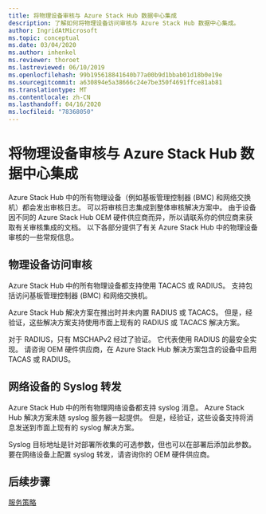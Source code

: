 ```yaml
---
title: 将物理设备审核与 Azure Stack Hub 数据中心集成
description: 了解如何将物理设备访问审核与 Azure Stack Hub 数据中心集成。
author: IngridAtMicrosoft
ms.topic: conceptual
ms.date: 03/04/2020
ms.author: inhenkel
ms.reviewer: thoroet
ms.lastreviewed: 06/10/2019
ms.openlocfilehash: 99b195618841640b77a00b9d1bbab01d18b0e19e
ms.sourcegitcommit: a630894e5a38666c24e7be350f4691ffce81ab81
ms.translationtype: MT
ms.contentlocale: zh-CN
ms.lasthandoff: 04/16/2020
ms.locfileid: "78368050"
---
```

# <a name="integrate-physical-device-auditing-with-your-azure-stack-hub-datacenter"></a>将物理设备审核与 Azure Stack Hub 数据中心集成

Azure Stack Hub 中的所有物理设备（例如基板管理控制器 (BMC) 和网络交换机）都会发出审核日志。 可以将审核日志集成到整体审核解决方案中。 由于设备因不同的 Azure Stack Hub OEM 硬件供应商而异，所以请联系你的供应商来获取有关审核集成的文档。 以下各部分提供了有关 Azure Stack Hub 中的物理设备审核的一些常规信息。  

## <a name="physical-device-access-auditing"></a>物理设备访问审核

Azure Stack Hub 中的所有物理设备都支持使用 TACACS 或 RADIUS。 支持包括访问基板管理控制器 (BMC) 和网络交换机。

Azure Stack Hub 解决方案在推出时并未内置 RADIUS 或 TACACS。 但是，经验证，这些解决方案支持使用市面上现有的 RADIUS 或 TACACS 解决方案。

对于 RADIUS，只有 MSCHAPv2 经过了验证。 它代表使用 RADIUS 的最安全实现。 请咨询 OEM 硬件供应商，在 Azure Stack Hub 解决方案包含的设备中启用 TACAS 或 RADIUS。

## <a name="syslog-forwarding-for-network-devices"></a>网络设备的 Syslog 转发

Azure Stack Hub 中的所有物理网络设备都支持 syslog 消息。 Azure Stack Hub 解决方案未随 syslog 服务器一起提供。 但是，经验证，这些设备支持将消息发送到市面上现有的 syslog 解决方案。

Syslog 目标地址是针对部署所收集的可选参数，但也可以在部署后添加此参数。 要在网络设备上配置 syslog 转发，请咨询你的 OEM 硬件供应商。

## <a name="next-steps"></a>后续步骤

[服务策略](azure-stack-servicing-policy.md)
